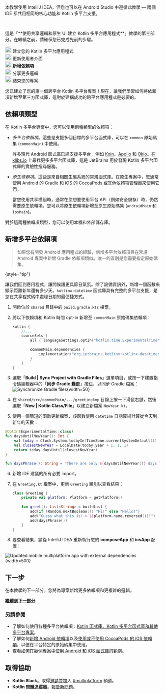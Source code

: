[//]: # (title: 將依賴項新增至您的專案)

<secondary-label ref="IntelliJ IDEA"/>
<secondary-label ref="Android Studio"/>

<tldr>
    <p>本教學使用 IntelliJ IDEA，但您也可以在 Android Studio 中遵循此教學 — 兩個 IDE 都共用相同的核心功能和 Kotlin 多平台支援。</p>
    <br/>   
    <p>這是「**使用共享邏輯和原生 UI 建立 Kotlin 多平台應用程式**」教學的第三部分。在繼續之前，請確保您已完成先前的步驟。</p>
    <p><img src="icon-1-done.svg" width="20" alt="First step"/> <Links href="/kmp/multiplatform-create-first-app" summary="This tutorial uses IntelliJ IDEA, but you can also follow it in Android Studio – both IDEs share the same core functionality and Kotlin Multiplatform support. This is the first part of the Create a Kotlin Multiplatform app with shared logic and native UI tutorial. Create your Kotlin Multiplatform app Update the user interface Add dependencies Share more logic Wrap up your project">建立您的 Kotlin 多平台應用程式</Links><br/>
        <img src="icon-2-done.svg" width="20" alt="Second step"/> <Links href="/kmp/multiplatform-update-ui" summary="This tutorial uses IntelliJ IDEA, but you can also follow it in Android Studio – both IDEs share the same core functionality and Kotlin Multiplatform support. This is the second part of the Create a Kotlin Multiplatform app with shared logic and native UI tutorial. Before proceeding, make sure you've completed previous steps. Create your Kotlin Multiplatform app Update the user interface Add dependencies Share more logic Wrap up your project">更新使用者介面</Links><br/>
        <img src="icon-3.svg" width="20" alt="Third step"/> <strong>新增依賴項</strong><br/>
        <img src="icon-4-todo.svg" width="20" alt="Fourth step"/> 分享更多邏輯<br/>
        <img src="icon-5-todo.svg" width="20" alt="Fifth step"/> 結束您的專案<br/>
    </p>
</tldr>

您已建立了您的第一個跨平台 Kotlin 多平台專案！現在，讓我們學習如何將依賴項新增至第三方函式庫，這對於建構成功的跨平台應用程式是必要的。

## 依賴項類型

在 Kotlin 多平台專案中，您可以使用兩種類型的依賴項：

*   _多平台依賴項_。這些是支援多個目標的多平台函式庫，可以在 `common` 原始碼集 (`commonMain`) 中使用。

    許多現代 Android 函式庫已經支援多平台，例如 [Koin](https://insert-koin.io/)、[Apollo](https://www.apollographql.com/) 和 [Okio](https://square.github.io/okio/)。在 [klibs.io](https://klibs.io/) 上尋找更多多平台函式庫，這是 JetBrains 用於發現 Kotlin 多平台函式庫的實驗性搜尋服務。

*   _原生依賴項_。這些是來自相關生態系統的常規函式庫。在原生專案中，您通常使用 Android 的 Gradle 和 iOS 的 CocoaPods 或其他依賴項管理器來使用它們。

    當您使用共享模組時，通常在您想要使用平台 API（例如安全儲存）時，仍然需要原生依賴項。您可以將原生依賴項新增至原生原始碼集 (`androidMain` 和 `iosMain`)。

對於這兩種依賴項類型，您可以使用本機和外部儲存庫。

## 新增多平台依賴項

> 如果您有開發 Android 應用程式的經驗，新增多平台依賴項與在常規 Android 專案中新增 Gradle 依賴項類似。唯一的區別是您需要指定原始碼集。
>
{style="tip"}

讓我們回到應用程式，讓問候語更具節日氣氛。除了設備資訊外，新增一個函數來顯示距離新年還有多少天。`kotlinx-datetime` 函式庫具有完整的多平台支援，是您在共享程式碼中處理日期的最便捷方式。

1.  開啟位於 `shared` 目錄中的 `build.gradle.kts` 檔案。
2.  將以下依賴項和 Kotlin 時間 opt-in 新增至 `commonMain` 原始碼集依賴項：

    ```kotlin
    kotlin {
        //... 
        sourceSets {
            all { languageSettings.optIn("kotlin.time.ExperimentalTime") }
   
            commonMain.dependencies {
                implementation("org.jetbrains.kotlinx:kotlinx-datetime:%dateTimeVersion%")
            } 
        }
    }
    ```

3.  選取「**Build | Sync Project with Gradle Files**」選單項目，或按一下建置指令碼編輯器中的「**同步 Gradle 變更**」按鈕，以同步 Gradle 檔案：![Synchronize Gradle files](gradle-sync.png){width=50}
4.  在 `shared/src/commonMain/.../greetingkmp` 目錄上按一下滑鼠右鍵，然後選取「**New | Kotlin Class/File**」以建立新檔案 `NewYear.kt`。
5.  使用一個簡短的函數更新檔案，該函數使用 `datetime` 日期算術計算從今天到新年的天數：
   
   ```kotlin
   @OptIn(ExperimentalTime::class)
   fun daysUntilNewYear(): Int {
       val today = Clock.System.todayIn(TimeZone.currentSystemDefault())
       val closestNewYear = LocalDate(today.year + 1, 1, 1)
       return today.daysUntil(closestNewYear)
   }
   
   fun daysPhrase(): String = "There are only ${daysUntilNewYear()} days left until New Year! 🎆"
   ```
6.  新增 IDE 建議的所有必要 import。
7.  在 `Greeting.kt` 檔案中，更新 `Greeting` 類別以查看結果：
    
    ```kotlin
    class Greeting {
        private val platform: Platform = getPlatform()
   
        fun greet(): List<String> = buildList {
            add(if (Random.nextBoolean()) "Hi!" else "Hello!")
            add("Guess what this is! > ${platform.name.reversed()}!")
            add(daysPhrase())
        }
    }
    ```

8.  要查看結果，請從 IntelliJ IDEA 重新執行您的 **composeApp** 和 **iosApp** 配置：

![Updated mobile multiplatform app with external dependencies](first-multiplatform-project-3.png){width=500}

## 下一步

在本教學的下一部分，您將為專案新增更多依賴項和更複雜的邏輯。

**[繼續到下一部分](multiplatform-upgrade-app.md)**

### 另請參閱

*   了解如何使用各種多平台依賴項：[Kotlin 函式庫、Kotlin 多平台函式庫和其他多平台專案](multiplatform-add-dependencies.md)。
*   了解如何[新增 Android 依賴項](multiplatform-android-dependencies.md)以及[使用或不使用 CocoaPods 的 iOS 依賴項](multiplatform-ios-dependencies.md)，以便在平台特定的原始碼集中使用。
*   查看[如何在範例專案中使用 Android 和 iOS 函式庫](multiplatform-samples.md)的範例。

## 取得協助

*   **Kotlin Slack**。取得[邀請](https://surveys.jetbrains.com/s3/kotlin-slack-sign-up)並加入 [#multiplatform](https://kotlinlang.slack.com/archives/C3PQML5NU) 頻道。
*   **Kotlin 問題追蹤器**。[報告新問題](https://youtrack.jetbrains.com/newIssue?project=KT)。